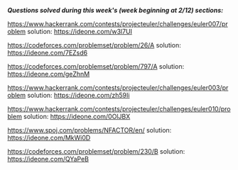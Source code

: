 **_Questions solved during this week's (week beginning at  2/12) sections:_**

https://www.hackerrank.com/contests/projecteuler/challenges/euler007/problem
solution: https://ideone.com/w3l7UI

https://codeforces.com/problemset/problem/26/A
solution: https://ideone.com/7EZsd6

https://codeforces.com/problemset/problem/797/A
solution: https://ideone.com/geZhnM

https://www.hackerrank.com/contests/projecteuler/challenges/euler003/problem
solution: https://ideone.com/zh59Ii

https://www.hackerrank.com/contests/projecteuler/challenges/euler010/problem
solution: https://ideone.com/0OlJBX

https://www.spoj.com/problems/NFACTOR/en/
solution: https://ideone.com/MkWi0D

https://codeforces.com/problemset/problem/230/B
solution: https://ideone.com/QYaPeB
